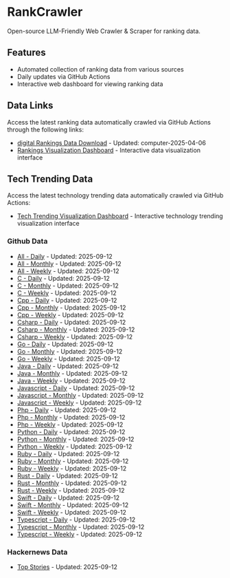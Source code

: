 # RankCrawler

Open-source LLM-Friendly Web Crawler & Scraper for ranking data.

## Features

* Automated collection of ranking data from various sources
* Daily updates via GitHub Actions
* Interactive web dashboard for viewing ranking data


## Data Links

Access the latest ranking data automatically crawled via GitHub Actions through the following links:

* [digital Rankings Data Download](https://github.com/chenjy16/RankCrawler/blob/main/data/1688/digital_computer_2025-04-06.json) - Updated: computer-2025-04-06
* [Rankings Visualization Dashboard](https://chenjy16.github.io/RankCrawler/1688_rankings.html) - Interactive data visualization interface




## Tech Trending Data

Access the latest technology trending data automatically crawled via GitHub Actions:

* [Tech Trending Visualization Dashboard](https://chenjy16.github.io/RankCrawler/tech_trending.html) - Interactive technology trending visualization interface

### Github Data

* [All - Daily](https://github.com/chenjy16/RankCrawler/blob/main/data/github/github_all_daily_2025-09-12.json) - Updated: 2025-09-12
* [All - Monthly](https://github.com/chenjy16/RankCrawler/blob/main/data/github/github_all_monthly_2025-09-12.json) - Updated: 2025-09-12
* [All - Weekly](https://github.com/chenjy16/RankCrawler/blob/main/data/github/github_all_weekly_2025-09-12.json) - Updated: 2025-09-12
* [C - Daily](https://github.com/chenjy16/RankCrawler/blob/main/data/github/github_c_daily_2025-09-12.json) - Updated: 2025-09-12
* [C - Monthly](https://github.com/chenjy16/RankCrawler/blob/main/data/github/github_c_monthly_2025-09-12.json) - Updated: 2025-09-12
* [C - Weekly](https://github.com/chenjy16/RankCrawler/blob/main/data/github/github_c_weekly_2025-09-12.json) - Updated: 2025-09-12
* [Cpp - Daily](https://github.com/chenjy16/RankCrawler/blob/main/data/github/github_cpp_daily_2025-09-12.json) - Updated: 2025-09-12
* [Cpp - Monthly](https://github.com/chenjy16/RankCrawler/blob/main/data/github/github_cpp_monthly_2025-09-12.json) - Updated: 2025-09-12
* [Cpp - Weekly](https://github.com/chenjy16/RankCrawler/blob/main/data/github/github_cpp_weekly_2025-09-12.json) - Updated: 2025-09-12
* [Csharp - Daily](https://github.com/chenjy16/RankCrawler/blob/main/data/github/github_csharp_daily_2025-09-12.json) - Updated: 2025-09-12
* [Csharp - Monthly](https://github.com/chenjy16/RankCrawler/blob/main/data/github/github_csharp_monthly_2025-09-12.json) - Updated: 2025-09-12
* [Csharp - Weekly](https://github.com/chenjy16/RankCrawler/blob/main/data/github/github_csharp_weekly_2025-09-12.json) - Updated: 2025-09-12
* [Go - Daily](https://github.com/chenjy16/RankCrawler/blob/main/data/github/github_go_daily_2025-09-12.json) - Updated: 2025-09-12
* [Go - Monthly](https://github.com/chenjy16/RankCrawler/blob/main/data/github/github_go_monthly_2025-09-12.json) - Updated: 2025-09-12
* [Go - Weekly](https://github.com/chenjy16/RankCrawler/blob/main/data/github/github_go_weekly_2025-09-12.json) - Updated: 2025-09-12
* [Java - Daily](https://github.com/chenjy16/RankCrawler/blob/main/data/github/github_java_daily_2025-09-12.json) - Updated: 2025-09-12
* [Java - Monthly](https://github.com/chenjy16/RankCrawler/blob/main/data/github/github_java_monthly_2025-09-12.json) - Updated: 2025-09-12
* [Java - Weekly](https://github.com/chenjy16/RankCrawler/blob/main/data/github/github_java_weekly_2025-09-12.json) - Updated: 2025-09-12
* [Javascript - Daily](https://github.com/chenjy16/RankCrawler/blob/main/data/github/github_javascript_daily_2025-09-12.json) - Updated: 2025-09-12
* [Javascript - Monthly](https://github.com/chenjy16/RankCrawler/blob/main/data/github/github_javascript_monthly_2025-09-12.json) - Updated: 2025-09-12
* [Javascript - Weekly](https://github.com/chenjy16/RankCrawler/blob/main/data/github/github_javascript_weekly_2025-09-12.json) - Updated: 2025-09-12
* [Php - Daily](https://github.com/chenjy16/RankCrawler/blob/main/data/github/github_php_daily_2025-09-12.json) - Updated: 2025-09-12
* [Php - Monthly](https://github.com/chenjy16/RankCrawler/blob/main/data/github/github_php_monthly_2025-09-12.json) - Updated: 2025-09-12
* [Php - Weekly](https://github.com/chenjy16/RankCrawler/blob/main/data/github/github_php_weekly_2025-09-12.json) - Updated: 2025-09-12
* [Python - Daily](https://github.com/chenjy16/RankCrawler/blob/main/data/github/github_python_daily_2025-09-12.json) - Updated: 2025-09-12
* [Python - Monthly](https://github.com/chenjy16/RankCrawler/blob/main/data/github/github_python_monthly_2025-09-12.json) - Updated: 2025-09-12
* [Python - Weekly](https://github.com/chenjy16/RankCrawler/blob/main/data/github/github_python_weekly_2025-09-12.json) - Updated: 2025-09-12
* [Ruby - Daily](https://github.com/chenjy16/RankCrawler/blob/main/data/github/github_ruby_daily_2025-09-12.json) - Updated: 2025-09-12
* [Ruby - Monthly](https://github.com/chenjy16/RankCrawler/blob/main/data/github/github_ruby_monthly_2025-09-12.json) - Updated: 2025-09-12
* [Ruby - Weekly](https://github.com/chenjy16/RankCrawler/blob/main/data/github/github_ruby_weekly_2025-09-12.json) - Updated: 2025-09-12
* [Rust - Daily](https://github.com/chenjy16/RankCrawler/blob/main/data/github/github_rust_daily_2025-09-12.json) - Updated: 2025-09-12
* [Rust - Monthly](https://github.com/chenjy16/RankCrawler/blob/main/data/github/github_rust_monthly_2025-09-12.json) - Updated: 2025-09-12
* [Rust - Weekly](https://github.com/chenjy16/RankCrawler/blob/main/data/github/github_rust_weekly_2025-09-12.json) - Updated: 2025-09-12
* [Swift - Daily](https://github.com/chenjy16/RankCrawler/blob/main/data/github/github_swift_daily_2025-09-12.json) - Updated: 2025-09-12
* [Swift - Monthly](https://github.com/chenjy16/RankCrawler/blob/main/data/github/github_swift_monthly_2025-09-12.json) - Updated: 2025-09-12
* [Swift - Weekly](https://github.com/chenjy16/RankCrawler/blob/main/data/github/github_swift_weekly_2025-09-12.json) - Updated: 2025-09-12
* [Typescript - Daily](https://github.com/chenjy16/RankCrawler/blob/main/data/github/github_typescript_daily_2025-09-12.json) - Updated: 2025-09-12
* [Typescript - Monthly](https://github.com/chenjy16/RankCrawler/blob/main/data/github/github_typescript_monthly_2025-09-12.json) - Updated: 2025-09-12
* [Typescript - Weekly](https://github.com/chenjy16/RankCrawler/blob/main/data/github/github_typescript_weekly_2025-09-12.json) - Updated: 2025-09-12

### Hackernews Data

* [Top Stories](https://github.com/chenjy16/RankCrawler/blob/main/data/hackernews/hackernews_top_2025-09-12.json) - Updated: 2025-09-12


